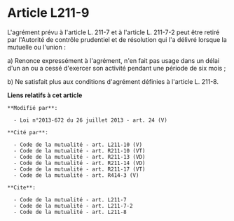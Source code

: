 # Article L211-9

L'agrément prévu à l'article L. 211-7 et à l'article L. 211-7-2 peut être retiré par l'Autorité de contrôle prudentiel et de
résolution qui l'a délivré lorsque la mutuelle ou l'union : 

a) Renonce expressément à l'agrément, n'en fait pas usage dans un délai d'un an ou a cessé d'exercer son activité pendant une
période de six mois ; 

b) Ne satisfait plus aux conditions d'agrément définies à l'article L. 211-8.

**Liens relatifs à cet article**

	**Modifié par**:

	  - Loi n°2013-672 du 26 juillet 2013 - art. 24 (V)

	**Cité par**:

	  - Code de la mutualité - art. L211-10 (V)
	  - Code de la mutualité - art. R211-10 (VT)
	  - Code de la mutualité - art. R211-13 (VD)
	  - Code de la mutualité - art. R211-14 (VD)
	  - Code de la mutualité - art. R211-17 (VT)
	  - Code de la mutualité - art. R414-3 (V)

	**Cite**:

	  - Code de la mutualité - art. L211-7
	  - Code de la mutualité - art. L211-7-2
	  - Code de la mutualité - art. L211-8
